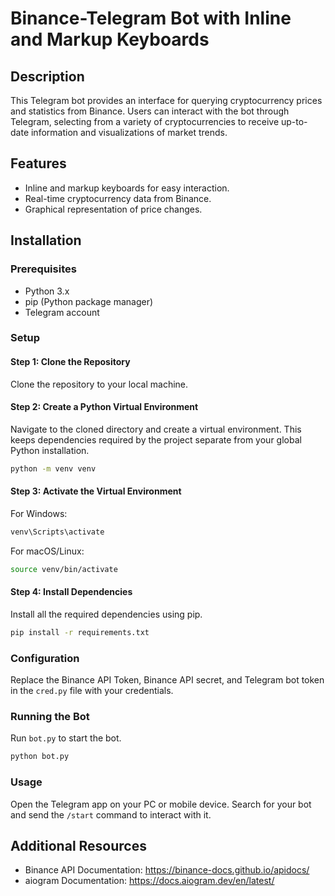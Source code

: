 
# Binance-Telegram Bot with Inline and Markup Keyboards

## Description
This Telegram bot provides an interface for querying cryptocurrency prices and statistics from Binance. Users can interact with the bot through Telegram, selecting from a variety of cryptocurrencies to receive up-to-date information and visualizations of market trends.

## Features
- Inline and markup keyboards for easy interaction.
- Real-time cryptocurrency data from Binance.
- Graphical representation of price changes.

## Installation

### Prerequisites
- Python 3.x
- pip (Python package manager)
- Telegram account

### Setup

#### Step 1: Clone the Repository
Clone the repository to your local machine.

#### Step 2: Create a Python Virtual Environment
Navigate to the cloned directory and create a virtual environment. This keeps dependencies required by the project separate from your global Python installation.
```bash
python -m venv venv
```

#### Step 3: Activate the Virtual Environment
For Windows:
```bash
venv\Scripts\activate
```
For macOS/Linux:
```bash
source venv/bin/activate
```

#### Step 4: Install Dependencies
Install all the required dependencies using pip.
```bash
pip install -r requirements.txt
```

### Configuration
Replace the Binance API Token, Binance API secret, and Telegram bot token in the `cred.py` file with your credentials.

### Running the Bot
Run `bot.py` to start the bot.
```bash
python bot.py
```

### Usage
Open the Telegram app on your PC or mobile device. Search for your bot and send the `/start` command to interact with it.

## Additional Resources
- Binance API Documentation: https://binance-docs.github.io/apidocs/
- aiogram Documentation: https://docs.aiogram.dev/en/latest/



